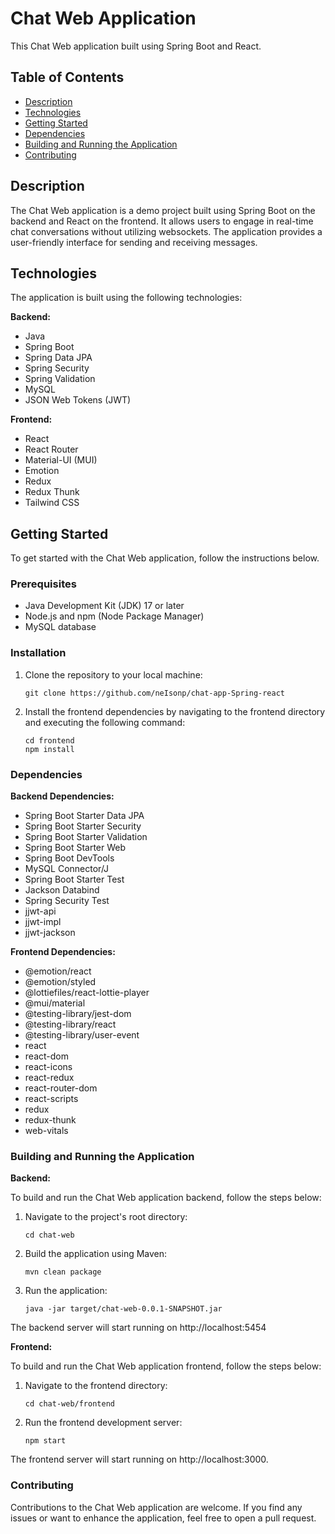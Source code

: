 # Chat Web Application

This Chat Web application built using Spring Boot and React.

## Table of Contents

- [Description](#description)
- [Technologies](#technologies)
- [Getting Started](#getting-started)
- [Dependencies](#dependencies)
- [Building and Running the Application](#building-and-running-the-application)
- [Contributing](#contributing)

## Description

The Chat Web application is a demo project built using Spring Boot on the backend and React on the frontend. It allows users to engage in real-time chat conversations without utilizing websockets. The application provides a user-friendly interface for sending and receiving messages.

## Technologies

The application is built using the following technologies:

**Backend:**

- Java
- Spring Boot
- Spring Data JPA
- Spring Security
- Spring Validation
- MySQL
- JSON Web Tokens (JWT)

**Frontend:**

- React
- React Router
- Material-UI (MUI)
- Emotion
- Redux
- Redux Thunk
- Tailwind CSS

## Getting Started

To get started with the Chat Web application, follow the instructions below.

### Prerequisites

- Java Development Kit (JDK) 17 or later
- Node.js and npm (Node Package Manager)
- MySQL database

### Installation

1. Clone the repository to your local machine:

   ```shell
   git clone https://github.com/neIsonp/chat-app-Spring-react

2. Install the frontend dependencies by navigating to the frontend directory and executing the following command:

   ```shell
   cd frontend
   npm install

### Dependencies

**Backend Dependencies:**

- Spring Boot Starter Data JPA
- Spring Boot Starter Security
- Spring Boot Starter Validation
- Spring Boot Starter Web
- Spring Boot DevTools
- MySQL Connector/J
- Spring Boot Starter Test
- Jackson Databind
- Spring Security Test
- jjwt-api
- jjwt-impl
- jjwt-jackson

**Frontend Dependencies:**

- @emotion/react
- @emotion/styled
- @lottiefiles/react-lottie-player
- @mui/material
- @testing-library/jest-dom
- @testing-library/react
- @testing-library/user-event
- react
- react-dom
- react-icons
- react-redux
- react-router-dom
- react-scripts
- redux
- redux-thunk
- web-vitals

### Building and Running the Application

**Backend:**

To build and run the Chat Web application backend, follow the steps below:

1. Navigate to the project's root directory:

   ```shell
   cd chat-web

2. Build the application using Maven:

   ```shell
   mvn clean package

3. Run the application:

   ```shell
   java -jar target/chat-web-0.0.1-SNAPSHOT.jar

The backend server will start running on http://localhost:5454

**Frontend:**

To build and run the Chat Web application frontend, follow the steps below:

1. Navigate to the frontend directory:

   ```shell
   cd chat-web/frontend

2. Run the frontend development server:

   ```shell
   npm start
   
The frontend server will start running on http://localhost:3000.

### Contributing

Contributions to the Chat Web application are welcome. If you find any issues or want to enhance the application, feel free to open a pull request.


